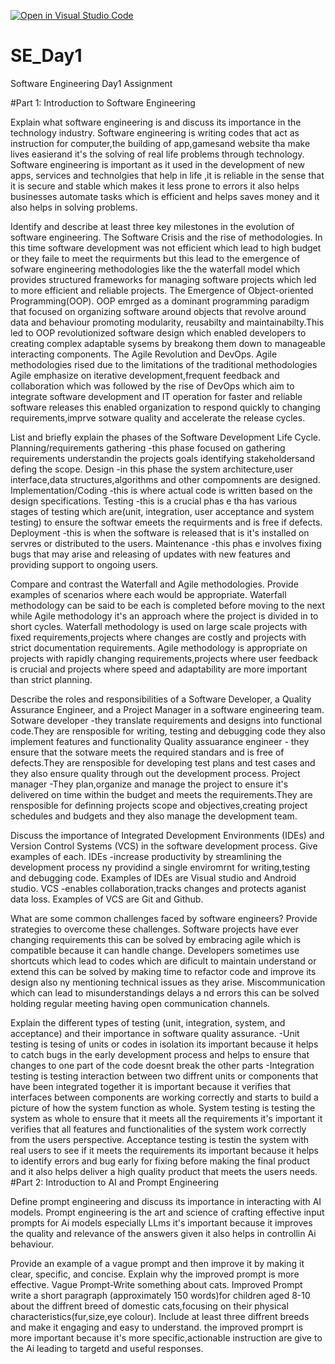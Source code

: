 [![Open in Visual Studio Code](https://classroom.github.com/assets/open-in-vscode-2e0aaae1b6195c2367325f4f02e2d04e9abb55f0b24a779b69b11b9e10269abc.svg)](https://classroom.github.com/online_ide?assignment_repo_id=18369148&assignment_repo_type=AssignmentRepo)
# SE_Day1
Software Engineering Day1 Assignment

#Part 1: Introduction to Software Engineering

Explain what software engineering is and discuss its importance in the technology industry.
Software engineering is writing codes that act as instruction for computer,the building of app,gamesand website tha make lives easierand it's the solving of real life problems through technology.
Software engineering is important as it used in the development of new apps, services and technolgies that help in life ,it is reliable in the sense that it is secure and stable which makes it less prone to errors it also helps businesses automate tasks which is efficient and helps saves money and it also helps in solving problems.

Identify and describe at least three key milestones in the evolution of software engineering.
The Software Crisis and the rise of methodologies.
In this time software development was not efficient which lead to high budget or they faile to meet the requirments but this lead  to the emergence of sofware engineering methodologies like the the waterfall model which provides structured frameworks for managing software projects which led to more efficient and reliable projects.
The Emergence of Object-oriented Programming(OOP).
OOP emrged as a dominant programming paradigm that focused on organizing software around objects that revolve around data and behaviour promoting modularity, reusabilty and maintainabilty.This led to OOP revolutionized software design which enabled developers to creating complex adaptable sysems by breakong them down to manageable interacting components.
The Agile Revolution and DevOps.
Agile methodologies rised due to the limitations of the traditional methodologies Agile emphasize on iterative development,frequent feedback and collaboration which was followed by the rise of DevOps which aim to integrate software development and IT operation for faster and reliable software releases this enabled organization to respond quickly to changing requirements,imprve sotware quality and accelerate the release cycles.

List and briefly explain the phases of the Software Development Life Cycle.
Planning/requirements gathering -this phase focused on gathering requirements understandin the projects goals identifying stakeholdersand defing the scope.
Design -in this phase the system architecture,user interface,data structures,algorithms and other compomnents are designed.
Implementation/Coding -this is where actual code is written based on the design specifications.
Testing -this is a crucial phas e tha has various stages of testing which are(unit, integration, user acceptance and system testing) to ensure the softwar emeets the requirments and is free if defects.
Deployment -this is when the software is released that is it's installed on servres or distributed to the users.
Maintenance -this phas e involves fixing bugs that may arise and releasing of updates with new features and providing support to ongoing users.

Compare and contrast the Waterfall and Agile methodologies. Provide examples of scenarios where each would be appropriate.
Waterfall methodology can be said to be each is completed before moving to the next while Agile methodology it's an approach where the project is divided in to short cycles.
Waterfall methodology is used on large scale projects with fixed requirements,projects where changes are costly and projects with strict documentation requirements.
Agile methodology is appropriate on projects with rapidly changing requirements,projects where user feedback is crucial and projects where speed and adaptability are more important than strict planning.

Describe the roles and responsibilities of a Software Developer, a Quality Assurance Engineer, and a Project Manager in a software engineering team.
Sotware developer -they translate requirements and designs into functional code.They are rensposible for writing, testing and debugging code they also implement features and functionality
Quality assuarance engineer - they ensure that the sotware meets the required standars and is free of defects.They are rensposible for developing test plans and test cases and they also ensure quality through out the development process.
Project manager -They plan,organize and manage the project to ensure it's delivered on time within the budget and meets the requirements.They are rensposible for definning projects scope and objectives,creating project schedules and budgets and they also manage the development team.

Discuss the importance of Integrated Development Environments (IDEs) and Version Control Systems (VCS) in the software development process. Give examples of each.
IDEs -increase productivity by streamlining the development process ny providind a single enviromrnt for writing,testing and debugging code.
Examples of IDEs are Visual studio and Android studio.
VCS -enables collaboration,tracks changes and protects aganist data loss.
Examples of VCS are Git and Github.

What are some common challenges faced by software engineers? Provide strategies to overcome these challenges.
Software projects have ever changing requirements this can be solved by embracing agile which is compatible  because it can handle change.
Developers sometimes use shortcuts which lead to codes which are dificult to maintain understand or extend this can be solved by making time to refactor code and improve its design also ny mentioning technical issues as they arise.
Miscommunication which can lead to misunderstandings delays a nd errors this can be solved holding regular meeting having open communication channels.

Explain the different types of testing (unit, integration, system, and acceptance) and their importance in software quality assurance.
-Unit testing is tesing of units or codes in isolation its important because it helps to catch bugs in the early development process and helps to ensure that changes to one part of the code doesnt break the other parts
-Integration testing is testing interaction between two diffrent units or components that have been integrated together it is important because it verifies that interfaces between components are working correctly and starts to build a picture of how the system function as whole.
System testing is testing the system as whole to ensure that it meets all the requirements it's important it verifies that all features and functionalities of the system work correctly from the users perspective. 
Acceptance testing is testin the system with real users to see if it meets the requirements its important because it helps to identify errors and bug early for fixing before making the final product and it also helps deliver a high quality product that meets the users needs.
#Part 2: Introduction to AI and Prompt Engineering


Define prompt engineering and discuss its importance in interacting with AI models.
Prompt engineering is the art and science of crafting effective input prompts for Ai models especially LLms it's important because it improves the quality and relevance of the answers given it also helps in controllin Ai behaviour.

Provide an example of a vague prompt and then improve it by making it clear, specific, and concise. Explain why the improved prompt is more effective.
Vague Prompt-Write something about cats.
Improved Prompt write a short paragraph (approximately 150 words)for children aged 8-10 about the diffrent breed of domestic cats,focusing on their physical characteristics(fur,size,eye colour). Include at least three diffrent breeds and make it engaging and easy to understand.
the improved promprt is more important because it's more specific,actionable instruction are give to the Ai leading to targetd and useful responses.
